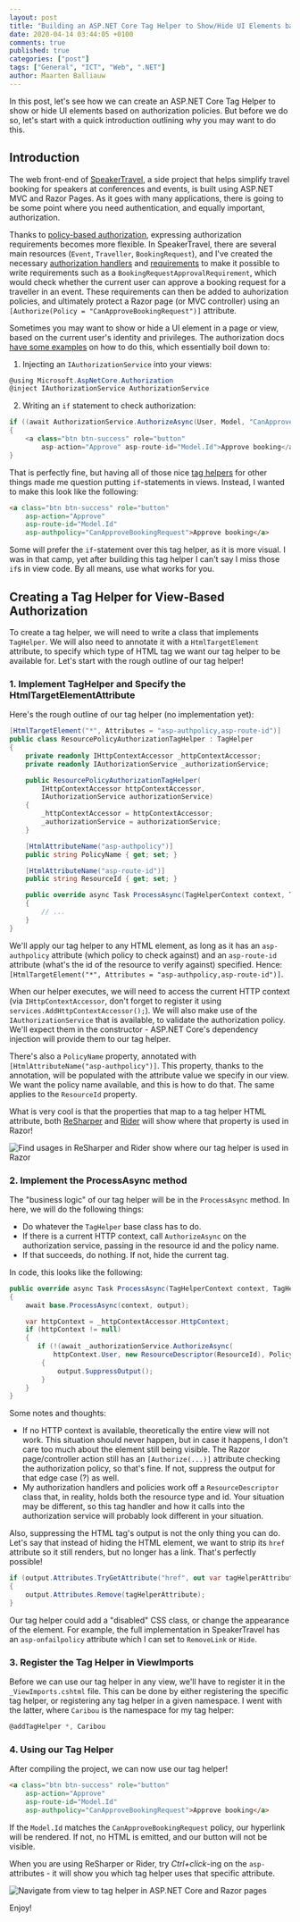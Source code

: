 ```yaml
---
layout: post
title: "Building an ASP.NET Core Tag Helper to Show/Hide UI Elements based on Authorization"
date: 2020-04-14 03:44:05 +0100
comments: true
published: true
categories: ["post"]
tags: ["General", "ICT", "Web", ".NET"]
author: Maarten Balliauw
---
```


In this post, let's see how we can create an ASP.NET Core Tag Helper to show or hide UI elements based on authorization policies. But before we do so, let's start with a quick introduction outlining why you may want to do this.

## Introduction

The web front-end of [SpeakerTravel](https://www.speaker.travel/), a side project that helps simplify travel booking for speakers at conferences and events, is built using ASP.NET MVC and Razor Pages. As it goes with many applications, there is going to be some point where you need authentication, and equally important, authorization.

Thanks to [policy-based authorization](https://docs.microsoft.com/en-us/aspnet/core/security/authorization/policies), expressing authorization requirements becomes more flexible. In SpeakerTravel, there are several main resources (`Event`, `Traveller`, `BookingRequest`), and I've created the necessary [authorization handlers](https://docs.microsoft.com/en-us/aspnet/core/security/authorization/policies?view=aspnetcore-3.1#authorization-handlers) and [requirements](https://docs.microsoft.com/en-us/aspnet/core/security/authorization/policies?view=aspnetcore-3.1#authorization-handlers) to make it possible to write requirements such as a `BookingRequestApprovalRequirement`, which would check whether the current user can approve a booking request for a traveller in an event. These requirements can then be added to auhorization policies, and ultimately protect a Razor page (or MVC controller) using an `[Authorize(Policy = "CanApproveBookingRequest")]` attribute.

Sometimes you may want to show or hide a UI element in a page or view, based on the current user's identity and privileges. The authorization docs [have some examples](https://docs.microsoft.com/en-us/aspnet/core/security/authorization/views?view=aspnetcore-3.1) on how to do this, which essentially boil down to:

1. Injecting an `IAuthorizationService` into your views:
```csharp
@using Microsoft.AspNetCore.Authorization
@inject IAuthorizationService AuthorizationService
```

2. Writing an `if` statement to check authorization:
```csharp
if ((await AuthorizationService.AuthorizeAsync(User, Model, "CanApproveBookingRequest")).Succeeded)
{
    <a class="btn btn-success" role="button"
        asp-action="Approve" asp-route-id="Model.Id">Approve booking</a>
}
```

That is perfectly fine, but having all of those nice [tag helpers](https://docs.microsoft.com/en-us/aspnet/core/mvc/views/tag-helpers/intro?view=aspnetcore-3.1) for other things made me question putting `if`-statements in views. Instead, I wanted to make this look like the following:

```html
<a class="btn btn-success" role="button"
    asp-action="Approve"
    asp-route-id="Model.Id"
    asp-authpolicy="CanApproveBookingRequest">Approve booking</a>
```

Some will prefer the `if`-statement over this tag helper, as it is more visual. I was in that camp, yet after building this tag helper I can't say I miss those `if`s in view code. By all means, use what works for you.

## Creating a Tag Helper for View-Based Authorization

To create a tag helper, we will need to write a class that implements `TagHelper`. We will also need to annotate it with a `HtmlTargetElement` attribute, to specify which type of HTML tag we want our tag helper to be available for. Let's start with the rough outline of our tag helper!

### 1. Implement TagHelper and Specify the HtmlTargetElementAttribute

Here's the rough outline of our tag helper (no implementation yet):

```csharp
[HtmlTargetElement("*", Attributes = "asp-authpolicy,asp-route-id")]
public class ResourcePolicyAuthorizationTagHelper : TagHelper
{
    private readonly IHttpContextAccessor _httpContextAccessor;
    private readonly IAuthorizationService _authorizationService;

    public ResourcePolicyAuthorizationTagHelper(
        IHttpContextAccessor httpContextAccessor,
        IAuthorizationService authorizationService)
    {
        _httpContextAccessor = httpContextAccessor;
        _authorizationService = authorizationService;
    }

    [HtmlAttributeName("asp-authpolicy")]
    public string PolicyName { get; set; }

    [HtmlAttributeName("asp-route-id")]
    public string ResourceId { get; set; }

    public override async Task ProcessAsync(TagHelperContext context, TagHelperOutput output)
    {
        // ...
    }
}
```

We'll apply our tag helper to any HTML element, as long as it has an `asp-authpolicy` attribute (which policy to check against) and an `asp-route-id` attribute (what's the id of the resource to verify against) specified. Hence: `[HtmlTargetElement("*", Attributes = "asp-authpolicy,asp-route-id")]`.

When our helper executes, we will need to access the current HTTP context (via `IHttpContextAccessor`, don't forget to register it using `services.AddHttpContextAccessor();`). We will also make use of the `IAuthorizationService` that is available, to validate the authorization policy. We'll expect them in the constructor - ASP.NET Core's dependency injection will provide them to our tag helper.

There's also a `PolicyName` property, annotated with `[HtmlAttributeName("asp-authpolicy")]`. This property, thanks to the annotation, will be populated with the attribute value we specify in our view. We want the policy name available, and this is how to do that. The same applies to the `ResourceId` property.

What is very cool is that the properties that map to a tag helper HTML attribute, both [ReSharper](https://www.jetbrains.com/resharper/) and [Rider](https://www.jetbrains.com/rider) will show where that property is used in Razor!

![Find usages in ReSharper and Rider show where our tag helper is used in Razor](/images/2020/04/tag-helper-find-usages.png)

### 2. Implement the ProcessAsync method

The "business logic" of our tag helper will be in the `ProcessAsync` method. In here, we will do the following things:

* Do whatever the `TagHelper` base class has to do.
* If there is a current HTTP context, call `AuthorizeAsync` on the authorization service, passing in the resource id and the policy name.
* If that succeeds, do nothing. If not, hide the current tag.

In code, this looks like the following:

```csharp
public override async Task ProcessAsync(TagHelperContext context, TagHelperOutput output)
{
    await base.ProcessAsync(context, output);

    var httpContext = _httpContextAccessor.HttpContext;
    if (httpContext != null)
    {
       if (!(await _authorizationService.AuthorizeAsync(
           httpContext.User, new ResourceDescriptor(ResourceId), PolicyName)).Succeeded)
        {
            output.SuppressOutput();
        }
    }
}
```

Some notes and thoughts:

* If no HTTP context is available, theoretically the entire view will not work. This situation should never happen, but in case it happens, I don't care too much about the element still being visible. The Razor page/controller action still has an `[Authorize(...)]` attribute checking the authorization policy, so that's fine. If not, suppress the output for that edge case (?) as well.
* My authorization handlers and policies work off a `ResourceDescriptor` class that, in reality, holds both the resource type and id. Your situation may be different, so this tag handler and how it calls into the authorization service will probably look different in your situation.

Also, suppressing the HTML tag's output is not the only thing you can do. Let's say that instead of hiding the HTML element, we want to strip its `href` attribute so it still renders, but no longer has a link. That's perfectly possible!

```csharp
if (output.Attributes.TryGetAttribute("href", out var tagHelperAttribute))
{
    output.Attributes.Remove(tagHelperAttribute);
}
```

Our tag helper could add a "disabled" CSS class, or change the appearance of the element. For example, the full implementation in SpeakerTravel has an `asp-onfailpolicy` attribute which I can set to `RemoveLink` or `Hide`.

### 3. Register the Tag Helper in ViewImports

Before we can use our tag helper in any view, we'll have to register it in the `_ViewImports.cshtml` file. This can be done by either registering the specific tag helper, or registering any tag helper in a given namespace. I went with the latter, where `Caribou` is the namespace for my tag helper:

```csharp
@addTagHelper *, Caribou
```

### 4. Using our Tag Helper

After compiling the project, we can now use our tag helper!

```html
<a class="btn btn-success" role="button"
    asp-action="Approve"
    asp-route-id="Model.Id"
    asp-authpolicy="CanApproveBookingRequest">Approve booking</a>
```

If the `Model.Id` matches the `CanApproveBookingRequest` policy, our hyperlink will be rendered. If not, no HTML is emitted, and our button will not be visible.

When you are using ReSharper or Rider, try *Ctrl+click*-ing on the `asp-` attributes - it will show you which tag helper uses that specific attribute.

![Navigate from view to tag helper in ASP.NET Core and Razor pages](/images/2020/04/rider-navigate-view-to-tag-helper.png)

Enjoy!
